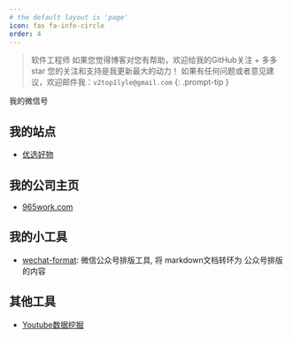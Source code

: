 ```yaml
---
# the default layout is 'page'
icon: fas fa-info-circle
order: 4
---
```


> 软件工程师 
> 如果您觉得博客对您有帮助，欢迎给我的GitHub关注 + 多多star
> 您的关注和支持是我更新最大的动力！
> 如果有任何问题或者意见建议，欢迎邮件我：` v2top1lyle@gmail.com `
{: .prompt-tip }

我的微信号

## 我的站点

- [优选好物](https://haoliu.store)

## 我的公司主页

- [965work.com](https://www.965work.com/)

## 我的小工具

- [wechat-format](https://lylelh.github.io/wechat-format/): 微信公众号排版工具, 将 markdown文档转环为 公众号排版的内容

## 其他工具

- [Youtube数据挖掘](https://socialblade.com/)
